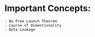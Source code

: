 # Important Concepts:

    - No Free Launch Theorem
    - Caurse of Dimentionality
    - Data Leakage


